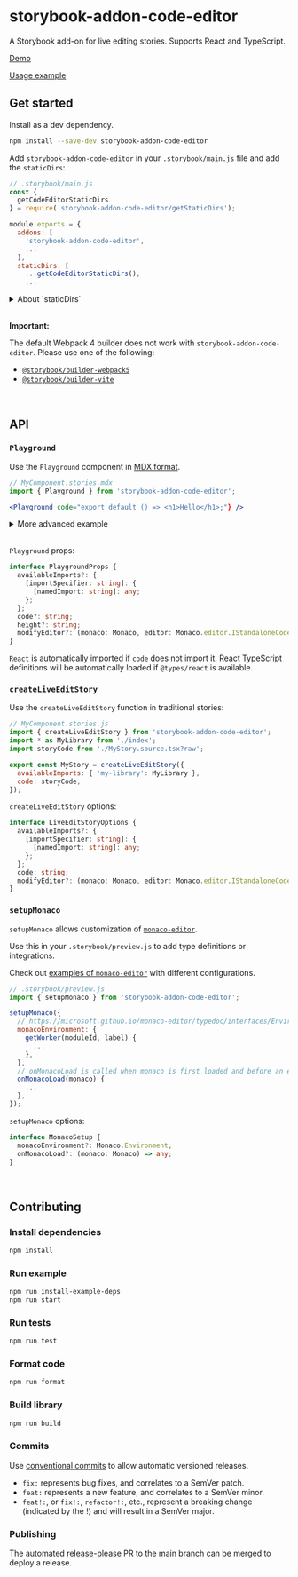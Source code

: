 # storybook-addon-code-editor

A Storybook add-on for live editing stories. Supports React and TypeScript.

[Demo](https://jeremyrh.github.io/storybook-addon-code-editor)

[Usage example](./example)

## Get started

Install as a dev dependency.

```sh
npm install --save-dev storybook-addon-code-editor
```

Add `storybook-addon-code-editor` in your `.storybook/main.js` file and add the `staticDirs`:

```js
// .storybook/main.js
const {
  getCodeEditorStaticDirs
} = require('storybook-addon-code-editor/getStaticDirs');

module.exports = {
  addons: [
    'storybook-addon-code-editor',
    ...
  ],
  staticDirs: [
    ...getCodeEditorStaticDirs(),
    ...
```

<details>
<summary>About `staticDirs`</summary>

`staticDirs` sets a list of directories of static files to be loaded by Storybook.
The editor ([monaco-editor](https://github.com/microsoft/monaco-editor)) requires these extra static files to be available at runtime.

Additional static files can be added using the `getExtraStaticDir` helper from `storybook-addon-code-editor/getStaticDirs`:

```js
// .storybook/main.js
const {
  getCodeEditorStaticDirs,
  getExtraStaticDir,
} = require('storybook-addon-code-editor/getStaticDirs');

module.exports = {
  staticDirs: [
    ...getCodeEditorStaticDirs(),
    getExtraStaticDir('monaco-editor/esm'), // hosted at: monaco-editor/esm
    ...
```

</details>

<br />

**Important:**

The default Webpack 4 builder does not work with `storybook-addon-code-editor`.
Please use one of the following:
- [`@storybook/builder-webpack5`](https://github.com/storybookjs/storybook/blob/65dd683883a884e6e31a2e84b0054b0e260078a0/lib/builder-webpack5/README.md)
- [`@storybook/builder-vite`](https://github.com/storybookjs/builder-vite)

<br />

## API

### `Playground`

Use the `Playground` component in [MDX format](https://storybook.js.org/docs/react/api/mdx).

```jsx
// MyComponent.stories.mdx
import { Playground } from 'storybook-addon-code-editor';

<Playground code="export default () => <h1>Hello</h1>;"} />
```

<details>
<summary>More advanced example</summary>

```jsx
// MyComponent.stories.mdx
import { Playground } from 'storybook-addon-code-editor';
import * as MyLibrary from './index';
import storyCode from './MyStory.source.tsx?raw';
import MyLibraryTypes from '../dist/types.d.ts?raw';

<Playground
  availableImports={{ 'my-library': MyLibrary }}
  code={storyCode}
  height="560px"
  modifyEditor={(monaco, editor) => {
    // editor docs: https://microsoft.github.io/monaco-editor/api/interfaces/monaco.editor.IStandaloneCodeEditor.html
    // monaco docs: https://microsoft.github.io/monaco-editor/api/modules/monaco.html
    editor.getModel().updateOptions({ tabSize: 2 });
    monaco.editor.setTheme('vs-dark');
    monaco.languages.typescript.typescriptDefaults.addExtraLib(
      MyLibraryTypes,
      'file:///node_modules/my-library/index.d.ts'
    );
  }}
/>;
```

</details>

<br />

`Playground` props:

```ts
interface PlaygroundProps {
  availableImports?: {
    [importSpecifier: string]: {
      [namedImport: string]: any;
    };
  };
  code?: string;
  height?: string;
  modifyEditor?: (monaco: Monaco, editor: Monaco.editor.IStandaloneCodeEditor) => any;
}
```

`React` is automatically imported if `code` does not import it.
React TypeScript definitions will be automatically loaded if `@types/react` is available.

### `createLiveEditStory`

Use the `createLiveEditStory` function in traditional stories:

```js
// MyComponent.stories.js
import { createLiveEditStory } from 'storybook-addon-code-editor';
import * as MyLibrary from './index';
import storyCode from './MyStory.source.tsx?raw';

export const MyStory = createLiveEditStory({
  availableImports: { 'my-library': MyLibrary },
  code: storyCode,
});
```

`createLiveEditStory` options:

```ts
interface LiveEditStoryOptions {
  availableImports?: {
    [importSpecifier: string]: {
      [namedImport: string]: any;
    };
  };
  code: string;
  modifyEditor?: (monaco: Monaco, editor: Monaco.editor.IStandaloneCodeEditor) => any;
}
```

### `setupMonaco`

`setupMonaco` allows customization of [`monaco-editor`](https://github.com/microsoft/monaco-editor).

Use this in your `.storybook/preview.js` to add type definitions or integrations.

Check out [examples of `monaco-editor`](https://github.com/microsoft/monaco-editor/tree/ae158a25246af016a0c56e2b47df83bd4b1c2426/samples) with different configurations.

```js
// .storybook/preview.js
import { setupMonaco } from 'storybook-addon-code-editor';

setupMonaco({
  // https://microsoft.github.io/monaco-editor/typedoc/interfaces/Environment.html
  monacoEnvironment: {
    getWorker(moduleId, label) {
      ...
    },
  },
  // onMonacoLoad is called when monaco is first loaded and before an editor instance is created.
  onMonacoLoad(monaco) {
    ...
  },
});
```

`setupMonaco` options:

```ts
interface MonacoSetup {
  monacoEnvironment?: Monaco.Environment;
  onMonacoLoad?: (monaco: Monaco) => any;
}
```

<br />

## Contributing

### Install dependencies

```sh
npm install
```

### Run example

```sh
npm run install-example-deps
npm run start
```

### Run tests

```sh
npm run test
```

### Format code

```sh
npm run format
```

### Build library

```sh
npm run build
```

### Commits

Use [conventional commits](https://www.conventionalcommits.org/en/v1.0.0/) to allow automatic versioned releases.

- `fix:` represents bug fixes, and correlates to a SemVer patch.
- `feat:` represents a new feature, and correlates to a SemVer minor.
- `feat!:`, or `fix!:`, `refactor!:`, etc., represent a breaking change (indicated by the !) and will result in a SemVer major.

### Publishing

The automated [release-please](https://github.com/googleapis/release-please) PR to the main branch can be merged to deploy a release.
